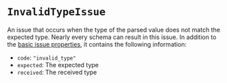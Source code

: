 # `InvalidTypeIssue`

An issue that occurs when the type of the parsed value does not match the expected type. Nearly every schema can result in this issue. In addition to the [basic issue properties](/api/issues), it contains the following information:

- `code`: `"invalid_type"`
- `expected`: The expected type
- `received`: The received type
